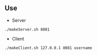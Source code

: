 ## Use

* Server
```
./makeServer.sh 8081
```

* Client
```
./makeClient.sh 127.0.0.1 8081 username
```